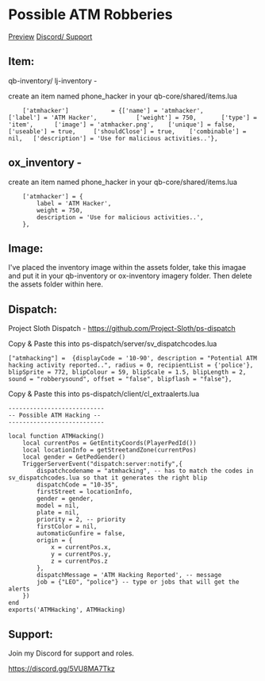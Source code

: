 # Possible ATM Robberies


[Preview](https://www.youtube.com/watch?v=f_rKE9o01IQ)
[Discord/ Support](https://discord.gg/Gnb2S7uAdG)


## Item:

qb-inventory/ lj-inventory -

create an item named phone_hacker in your qb-core/shared/items.lua

```
	['atmhacker'] 			 = {['name'] = 'atmhacker', 			  	['label'] = 'ATM Hacker', 			['weight'] = 750, 		['type'] = 'item', 		['image'] = 'atmhacker.png', 	['unique'] = false, 	['useable'] = true, 	['shouldClose'] = true,	   ['combinable'] = nil,   ['description'] = 'Use for malicious activities..'},
```

## ox_inventory -

create an item named phone_hacker in your qb-core/shared/items.lua

```
	['atmhacker'] = {
		label = 'ATM Hacker',
		weight = 750,
        description = 'Use for malicious activities..',
	},
```

## Image:

I've placed the inventory image within the assets folder, take this imagae and put it in your qb-inventory or ox-inventory imagery folder. Then delete the assets folder within here.

## Dispatch:

Project Sloth Dispatch - https://github.com/Project-Sloth/ps-dispatch

Copy & Paste this into ps-dispatch/server/sv_dispatchcodes.lua

```
["atmhacking"] =  {displayCode = '10-90', description = "Potential ATM hacking activity reported..", radius = 0, recipientList = {'police'}, blipSprite = 772, blipColour = 59, blipScale = 1.5, blipLength = 2, sound = "robberysound", offset = "false", blipflash = "false"},
```

Copy & Paste this into ps-dispatch/client/cl_extraalerts.lua

```
---------------------------
-- Possible ATM Hacking --
---------------------------

local function ATMHacking()
    local currentPos = GetEntityCoords(PlayerPedId())
    local locationInfo = getStreetandZone(currentPos)
    local gender = GetPedGender()
    TriggerServerEvent("dispatch:server:notify",{
        dispatchcodename = "atmhacking", -- has to match the codes in sv_dispatchcodes.lua so that it generates the right blip
        dispatchCode = "10-35",
        firstStreet = locationInfo,
        gender = gender,
        model = nil,
        plate = nil,
        priority = 2, -- priority
        firstColor = nil,
        automaticGunfire = false,
        origin = {
            x = currentPos.x,
            y = currentPos.y,
            z = currentPos.z
        },
        dispatchMessage = 'ATM Hacking Reported', -- message
        job = {"LEO", "police"} -- type or jobs that will get the alerts
    })
end
exports('ATMHacking', ATMHacking)
```

## Support:

Join my Discord for support and roles.

https://discord.gg/5VU8MA7Tkz